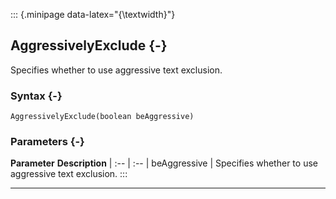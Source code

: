 ::: {.minipage data-latex="{\textwidth}"}
## AggressivelyExclude {-}

Specifies whether to use aggressive text exclusion.

### Syntax {-}

```{sql}
AggressivelyExclude(boolean beAggressive)
```

### Parameters {-}

**Parameter** **Description**
| :-- | :-- |
beAggressive | Specifies whether to use aggressive text exclusion.
:::

***
